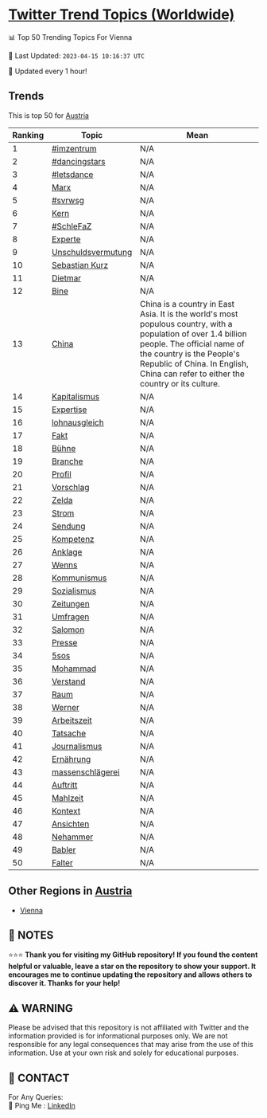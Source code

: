 [Twitter Trend Topics (Worldwide)](https://github.com/ErcinDedeoglu/Twitter-Trend-Topics)
==========


📊 Top 50 Trending Topics For Vienna

📆 Last Updated: `2023-04-15 10:16:37 UTC`

🔧 Updated every 1 hour!


## Trends

This is top 50 for [Austria](</Austria>)

| Ranking | Topic | Mean |
| ------- | ------------ | ------------ |
| 1 | [#imzentrum](http://twitter.com/search?q=%23imzentrum) | N/A |
| 2 | [#dancingstars](http://twitter.com/search?q=%23dancingstars) | N/A |
| 3 | [#letsdance](http://twitter.com/search?q=%23letsdance) | N/A |
| 4 | [Marx](http://twitter.com/search?q=Marx) | N/A |
| 5 | [#svrwsg](http://twitter.com/search?q=%23svrwsg) | N/A |
| 6 | [Kern](http://twitter.com/search?q=Kern) | N/A |
| 7 | [#SchleFaZ](http://twitter.com/search?q=%23SchleFaZ) | N/A |
| 8 | [Experte](http://twitter.com/search?q=Experte) | N/A |
| 9 | [Unschuldsvermutung](http://twitter.com/search?q=Unschuldsvermutung) | N/A |
| 10 | [Sebastian Kurz](http://twitter.com/search?q=Sebastian+Kurz) | N/A |
| 11 | [Dietmar](http://twitter.com/search?q=Dietmar) | N/A |
| 12 | [Bine](http://twitter.com/search?q=Bine) | N/A |
| 13 | [China](http://twitter.com/search?q=China) | China is a country in East Asia. It is the world's most populous country, with a population of over 1.4 billion people. The official name of the country is the People's Republic of China. In English, China can refer to either the country or its culture. |
| 14 | [Kapitalismus](http://twitter.com/search?q=Kapitalismus) | N/A |
| 15 | [Expertise](http://twitter.com/search?q=Expertise) | N/A |
| 16 | [lohnausgleich](http://twitter.com/search?q=lohnausgleich) | N/A |
| 17 | [Fakt](http://twitter.com/search?q=Fakt) | N/A |
| 18 | [Bühne](http://twitter.com/search?q=B%c3%bchne) | N/A |
| 19 | [Branche](http://twitter.com/search?q=Branche) | N/A |
| 20 | [Profil](http://twitter.com/search?q=Profil) | N/A |
| 21 | [Vorschlag](http://twitter.com/search?q=Vorschlag) | N/A |
| 22 | [Zelda](http://twitter.com/search?q=Zelda) | N/A |
| 23 | [Strom](http://twitter.com/search?q=Strom) | N/A |
| 24 | [Sendung](http://twitter.com/search?q=Sendung) | N/A |
| 25 | [Kompetenz](http://twitter.com/search?q=Kompetenz) | N/A |
| 26 | [Anklage](http://twitter.com/search?q=Anklage) | N/A |
| 27 | [Wenns](http://twitter.com/search?q=Wenns) | N/A |
| 28 | [Kommunismus](http://twitter.com/search?q=Kommunismus) | N/A |
| 29 | [Sozialismus](http://twitter.com/search?q=Sozialismus) | N/A |
| 30 | [Zeitungen](http://twitter.com/search?q=Zeitungen) | N/A |
| 31 | [Umfragen](http://twitter.com/search?q=Umfragen) | N/A |
| 32 | [Salomon](http://twitter.com/search?q=Salomon) | N/A |
| 33 | [Presse](http://twitter.com/search?q=Presse) | N/A |
| 34 | [5sos](http://twitter.com/search?q=5sos) | N/A |
| 35 | [Mohammad](http://twitter.com/search?q=Mohammad) | N/A |
| 36 | [Verstand](http://twitter.com/search?q=Verstand) | N/A |
| 37 | [Raum](http://twitter.com/search?q=Raum) | N/A |
| 38 | [Werner](http://twitter.com/search?q=Werner) | N/A |
| 39 | [Arbeitszeit](http://twitter.com/search?q=Arbeitszeit) | N/A |
| 40 | [Tatsache](http://twitter.com/search?q=Tatsache) | N/A |
| 41 | [Journalismus](http://twitter.com/search?q=Journalismus) | N/A |
| 42 | [Ernährung](http://twitter.com/search?q=Ern%c3%a4hrung) | N/A |
| 43 | [massenschlägerei](http://twitter.com/search?q=massenschl%c3%a4gerei) | N/A |
| 44 | [Auftritt](http://twitter.com/search?q=Auftritt) | N/A |
| 45 | [Mahlzeit](http://twitter.com/search?q=Mahlzeit) | N/A |
| 46 | [Kontext](http://twitter.com/search?q=Kontext) | N/A |
| 47 | [Ansichten](http://twitter.com/search?q=Ansichten) | N/A |
| 48 | [Nehammer](http://twitter.com/search?q=Nehammer) | N/A |
| 49 | [Babler](http://twitter.com/search?q=Babler) | N/A |
| 50 | [Falter](http://twitter.com/search?q=Falter) | N/A |



## Other Regions in [Austria](</Austria>)

* [Vienna](</Austria/Vienna.md>)



## 📝 NOTES

⭐⭐⭐ **Thank you for visiting my GitHub repository! If you found the content helpful or valuable, leave a star on the repository to show your support. It encourages me to continue updating the repository and allows others to discover it. Thanks for your help!**


## ⚠️ WARNING

Please be advised that this repository is not affiliated with Twitter and the information provided is for informational purposes only. We are not responsible for any legal consequences that may arise from the use of this information. Use at your own risk and solely for educational purposes.


## 📨 CONTACT

 For Any Queries:  
            🏓 Ping Me : [LinkedIn](https://www.linkedin.com/in/ercindedeoglu/)
